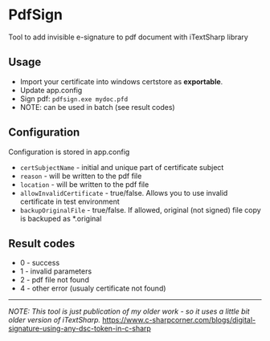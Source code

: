# PdfSign
Tool to add invisible e-signature to pdf document with iTextSharp library

## Usage
* Import your certificate into windows certstore as **exportable**.
* Update app.config
* Sign pdf: `pdfsign.exe mydoc.pfd`
* NOTE: can be used in batch (see result codes)

## Configuration
Configuration is stored in app.config 
* `certSubjectName` - initial and unique part of certificate subject
* `reason` - will be written to the pdf file
* `location` - will be written to the pdf file
* `allowInvalidCertificate` - true/false. Allows you to use invalid certificate in test environment
* `backupOriginalFile` - true/false. If allowed, original (not signed) file copy is backuped as *.original

## Result codes
* 0 - success
* 1 - invalid parameters
* 2 - pdf file not found
* 4 - other error (usualy certificate not found)

---
*NOTE: This tool is just publication of my older work - so it uses a little bit older version of iTextSharp.*
https://www.c-sharpcorner.com/blogs/digital-signature-using-any-dsc-token-in-c-sharp


